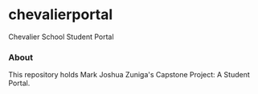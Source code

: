 # chevalierportal
Chevalier School Student Portal

### About

This repository holds Mark Joshua Zuniga's Capstone Project: A Student Portal.
